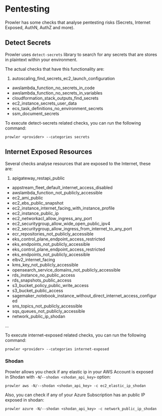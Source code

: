 # Pentesting

Prowler has some checks that analyse pentesting risks (Secrets, Internet Exposed, AuthN, AuthZ and more).

## Detect Secrets

Prowler uses `detect-secrets` library to search for any secrets that are stores in plaintext within your environment.

The actual checks that have this functionality are:

1. autoscaling_find_secrets_ec2_launch_configuration
- awslambda_function_no_secrets_in_code
- awslambda_function_no_secrets_in_variables
- cloudformation_stack_outputs_find_secrets
- ec2_instance_secrets_user_data
- ecs_task_definitions_no_environment_secrets
- ssm_document_secrets

To execute detect-secrets related checks, you can run the following command:

```console
prowler <provider> --categories secrets
```
## Internet Exposed Resources

Several checks analyse resources that are exposed to the Internet, these are:

1. apigateway_restapi_public
- appstream_fleet_default_internet_access_disabled
- awslambda_function_not_publicly_accessible
- ec2_ami_public
- ec2_ebs_public_snapshot
- ec2_instance_internet_facing_with_instance_profile
- ec2_instance_public_ip
- ec2_networkacl_allow_ingress_any_port
- ec2_securitygroup_allow_wide_open_public_ipv4
- ec2_securitygroup_allow_ingress_from_internet_to_any_port
- ecr_repositories_not_publicly_accessible
- eks_control_plane_endpoint_access_restricted
- eks_endpoints_not_publicly_accessible
- eks_control_plane_endpoint_access_restricted
- eks_endpoints_not_publicly_accessible
- elbv2_internet_facing
- kms_key_not_publicly_accessible
- opensearch_service_domains_not_publicly_accessible
- rds_instance_no_public_access
- rds_snapshots_public_access
- s3_bucket_policy_public_write_access
- s3_bucket_public_access
- sagemaker_notebook_instance_without_direct_internet_access_configured
- sns_topics_not_publicly_accessible
- sqs_queues_not_publicly_accessible
- network_public_ip_shodan

...

To execute internet-exposed related checks, you can run the following command:

```console
prowler <provider> --categories internet-exposed
```

### Shodan

Prowler allows you check if any elastic ip in your AWS Account is exposed in Shodan with `-N`/`--shodan <shodan_api_key>` option:

```console
prowler aws -N/--shodan <shodan_api_key> -c ec2_elastic_ip_shodan
```
Also, you can check if any of your Azure Subscription has an public IP exposed in shodan:
```console
prowler azure -N/--shodan <shodan_api_key> -c network_public_ip_shodan
```
